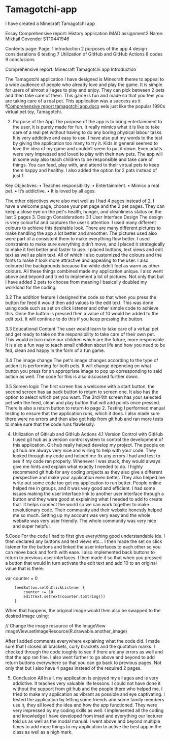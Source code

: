 # Tamagotchi-app
I have created a Minecraft Tamagotchi app


Essay
Comprehensive report: History application
IMAD assignment2
Name: Mikhail Govender
ST10441946


Contents page:
Page:
1 introduction
2 purposes of the app
4 design considerations
6 testing
7 Utilization of GitHub and GitHub Actions
8 codes
9 conclusions



Comprehensive report: Minecraft Tamagotchi app
Introduction

The Tamagotchi application I have designed is Minecraft theme to appeal to a wide audience of people who already love and play the game.  It is simple for users of almost all ages to play and enjoy. They can pick between 2 pets and then take care of them. This game is fun and made so that you feel you are taking care of a real pet. This application was a success as it f[Comprehensive report tamagotchi app.docx](https://github.com/Amongubishh/Tamagotchi-app/files/15220008/Comprehensive.report.tamagotchi.app.docx)
eels just like the 
 popular 1990s virtual pet toy, Tamagotchi. 

2. Purpose of the App
The purpose of the app is to bring entertainment to the user, it is purely made for fun. It really mimics what it is like to take care of a real pet without having to do any boring physical labour tasks. It is very addictive and easy to use. I have also put my words to the test by giving the application too many to try it. Kids in general seemed to love the idea of my game and couldn’t seem to put it down.
  Even adults were very impressed and loved to play with their new pets. The app will in some way also teach children to be responsible and take care of things. You can feed, play with, and attend to their virtual pets to keep them happy and healthy. I also added the option for 2 pats instead of just 1.

Key Objectives:
•	Teaches responsibility.
•	Entertainment.
•	Mimics a real pet.
•	It’s addictive.
•	It is loved by all ages.

The other objectives were also met well as I had 4 pages instead of 2, I have a welcome page, choose your pet page and the 2 pet pages. They can keep a close eye on the pet's health, hunger, and cleanliness status on the last 2 pages
3. Design Considerations
3.1 User Interface Design
The design is very colourful and captures the user’s attention. I used many different colours to achieve this desirable look. There are many different pictures to make handling the app a lot better and smoother. The pictures used also were part of a consistent them to make everything flow better. I used constraints to make sure everything didn’t move, and I placed it strategically to make it feel better and faster to use. I placed buttons, text views and edit text as well as plain text. All of which I also customized the colours and the fonts to make it look more attractive and appealing to the user. I also coloured the backgrounds because the white didn’t feel as warm as other colours. All these things combined made my application unique. I also went above and beyond and tried to implement a lot of pictures. Not only that but I have added 2 pets to choose from meaning I basically doubled my workload for the coding. 

3.2 The addition feature
I designed the code so that when you press the button for feed it would then add values to the edit text. This was done using code such as set on click listener and other simple code to achieve this. Once the button is pressed then a value of 10 would be added to the edit text. It will continue to do this if you keep pressing the button.

3.3 Educational Content
The user would learn to take care of a virtual pet and get ready to take on the responsibility to take care of their own pet. This would in turn make our children which are the future, more responsible. It is also a fun way to teach small children about life and how you need to be fed, clean and happy in the form of a fun game.

3.4 The image change
The pet's image changes according to the type of action it is performing for both pets. It will change depending on what button you press for an appropriate image to pop up corresponding to said action as well. The code for this is also discussed further down.

3.5 Screen logic
The first screen has a welcome with a start button, the second screen has aa back button to return to screen one. It also has the option to select which pet you want. The 3rd/4th screen has your selected pet with the feed, clean and play button that will add points once pressed. There is also a return button to return to page 2.
Testing
I performed manual testing to ensure that the application runs, which it does. I also made sure there were no errors and then also got help from git hub and ran more tests to make sure that the code runs flawlessly. 


4. Utilization of GitHub and GitHub Actions
4.1 Version Control with GitHub
I used git hub as a version control system to control the development of this application. Git hub really helped develop my project. The people on git hub are always very nice and willing to help with your code. They looked through my code and helped me fix any errors I had and test to see if my code ran properly. Whenever I was stuck, they would always give me hints and explain what exactly I needed to do. I highly recommend git hub for any coding projects as they also give a different perspective and make your application even better. They also helped me write out some code too get my application to run better. People online helped me in groups, and it was very good and efficient. I had some issues making the user interface link to another user interface through a button and they were good at explaining what I needed to add to create that. It helps connect the world so we can work together to make revolutionary code.  Their community and their website honestly helped me so much. Setting up my account was very easy and the whole website was very user friendly. The whole community was very nice and super helpful. 
 

5.Code
For the code I had to first give everything good understandable ids. I then declared any buttons and text views etc… I then made the set on click listener for the buttons and linked the user interfaces to each other so you can move back and forth with ease. I also implemented back buttons to return to previous user interfaces. I then made it so that when you pressed a button that would in turn activate the edit text and add 10 to an original value that is there:

var counter = 0

        feedButton.setOnClickListener {
            counter += 10
            editText.setText(counter.toString())
        }
 When that happens, the original image would then also be swapped to the desired image using:

// Change the image resource of the ImageView
            imageView.setImageResource(R.drawable.another_image)
 

After I added comments everywhere explaining what the code did. I made sure that I closed all brackets, curly brackets and the quotation marks. I checked through the code toughly to see if there are any errors as well and that the app ran fine. I also went further to go above and beyond to add return buttons everywhere so that you can go back to previous pages. Not only that but I also have 4 pages instead of the required 2 pages.

5. Conclusion
All in all, my application is enjoyed my all ages and is very addictive. It teaches very valuable life lessons. I could not have done it without the support from git hub and the people there who helped me. I tried to make my application as vibrant as possible and eye captivating. I tested the application by letting some friends and some family members use it, they all loved the idea and how the app functioned. They were very impressed by my coding skills as well. I implemented all the coding and knowledge I have developed from imad and everything our lecturer told us as well as the modal manual. I went above and beyond multiple times to add more things to my application to active the best app in the class as well as a high mark. 



